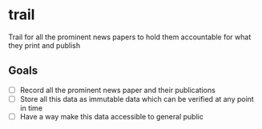 # trail
Trail for all the prominent news papers to hold them accountable for what they print and publish

## Goals

- [ ] Record all the prominent news paper and their publications
- [ ] Store all this data as immutable data which can be verified at any point in time
- [ ] Have a way make this data accessible to general public
